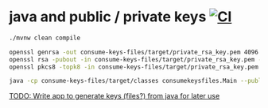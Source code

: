 # java and public / private keys [![CI](https://github.com/daggerok/java-rsa-pem-pkcs8-pk8-public-private-keys/workflows/CI/badge.svg)](https://github.com/daggerok/java-rsa-pem-pkcs8-pk8-public-private-keys/actions)

```bash
./mvnw clean compile

openssl genrsa -out consume-keys-files/target/private_rsa_key.pem 4096
openssl rsa -pubout -in consume-keys-files/target/private_rsa_key.pem -out consume-keys-files/target/public_key.pem
openssl pkcs8 -topk8 -in consume-keys-files/target/private_rsa_key.pem -inform pem -out consume-keys-files/target/private_key.pem -outform pem -nocrypt

java -cp consume-keys-files/target/classes consumekeysfiles.Main --public=consume-keys-files/target/public_key.pem --private=./consume-keys-files/target/private_key.pem
```

[TODO: Write app to generate keys (files?) from java for later use](https://www.devglan.com/java8/rsa-encryption-decryption-java)
